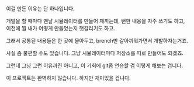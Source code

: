 이걸 만든 이유는 단 하나입니다.

개발을 할 때마다 맨날 시뮬레이터를 만들어 제끼는데, 뻔한 내용을 자주 쓰기도 하고, 이전에 뭘 내가 어떻게 만들었는지 햇갈리기도 하고.

그래서 공통된 내용들은 한 곳에 몰아두고, brench만 갈아끼워가면서 개발하자는거죠.

사실 좀 불편할 수도 있습니다. 그냥 시뮬레이터마다 저장소를 따로 만들어도 되겠죠.

그런데 그냥 그런 이유까진 아니고, 이 기회에 git좀 연습할 겸 이렇게 해보는 겁니다.

이 프로젝트는 완벽하지 않습니다. 하지만 재미있을 겁니다.
